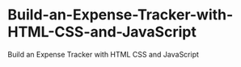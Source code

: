 # Build-an-Expense-Tracker-with-HTML-CSS-and-JavaScript
Build an Expense Tracker with HTML CSS and JavaScript
